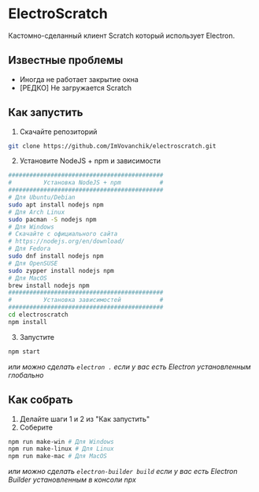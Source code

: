 # ElectroScratch
Кастомно-сделанный клиент Scratch который использует Electron.
## Известные проблемы
- Иногда не работает закрытие окна
- [РЕДКО] Не загружается Scratch
## Как запустить
1. Скачайте репозиторий
```bash
git clone https://github.com/ImVovanchik/electroscratch.git
```
2. Установите NodeJS + npm и зависимости
```bash
############################################
#         Установка NodeJS + npm           #
############################################
# Для Ubuntu/Debian
sudo apt install nodejs npm
# Для Arch Linux
sudo pacman -S nodejs npm
# Для Windows
# Скачайте с официального сайта
# https://nodejs.org/en/download/
# Для Fedora
sudo dnf install nodejs npm
# Для OpenSUSE
sudo zypper install nodejs npm
# Для MacOS
brew install nodejs npm
############################################
#         Установка зависимостей           #
############################################
cd electroscratch
npm install
```
3. Запустите
```bash
npm start
```
*или можно сделать `electron .` если у вас есть Electron установленным глобально*
## Как собрать
1. Делайте шаги 1 и 2 из "Как запустить"
2. Соберите
```bash
npm run make-win # Для Windows
npm run make-linux # Для Linux
npm run make-mac # Для MacOS
```
*или можно сделать `electron-builder build` если у вас есть Electron Builder установленным в консоли npx*
